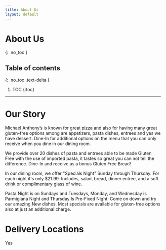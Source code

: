 ```yaml
---
title: About Us
layout: default
---
```


# About Us

{: .no_toc }

## Table of contents

{: .no_toc .text-delta }

1. TOC
{:toc}

---

# Our Story

Michael Anthony’s is known for great pizza and also for having many great gluten-free options among are appetizers, pasta dishes, entrees and yes we have dessert. Dine-In for additional options on the menu that you can only receive when you dine in our dining room.

We provide over 20 dishes of pasta and entrees able to be made Gluten Free with the use of imported pasta, it tastes so great you can not tell the difference. Dine-In and receive as a bonus Gluten Free Bread!

In our dining room, we offer "Specials Night" Sunday through Thursday. For each night it's only $21.99. Includes, salad, bread, dinner entree, and a soft drink or complimentary glass of wine.

Pasta Night is on Sundays and Tuesdays, Monday, and Wednesday is Parmigiana Night and Thursday Is Pre-Fixed Night. Come on down and try our amazing New dishes. Most specials are available for gluten-free options also at just an additional charge.

# Delivery Locations

Yes
